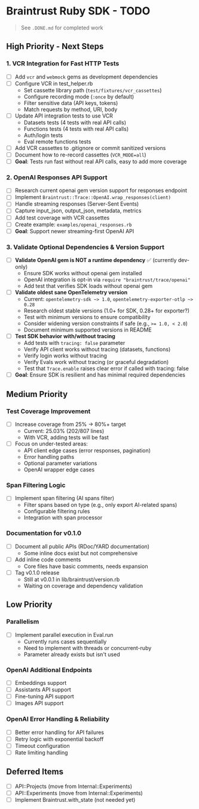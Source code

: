 # Braintrust Ruby SDK - TODO

> See `.DONE.md` for completed work

## High Priority - Next Steps

### 1. VCR Integration for Fast HTTP Tests
- [ ] Add `vcr` and `webmock` gems as development dependencies
- [ ] Configure VCR in test_helper.rb
  - Set cassette library path (`test/fixtures/vcr_cassettes`)
  - Configure recording mode (`:once` by default)
  - Filter sensitive data (API keys, tokens)
  - Match requests by method, URI, body
- [ ] Update API integration tests to use VCR
  - Datasets tests (4 tests with real API calls)
  - Functions tests (4 tests with real API calls)
  - Auth/login tests
  - Eval remote functions tests
- [ ] Add VCR cassettes to .gitignore or commit sanitized versions
- [ ] Document how to re-record cassettes (`VCR_MODE=all`)
- [ ] **Goal**: Tests run fast without real API calls, easy to add more coverage

### 2. OpenAI Responses API Support
- [ ] Research current openai gem version support for responses endpoint
- [ ] Implement `Braintrust::Trace::OpenAI.wrap_responses(client)`
- [ ] Handle streaming responses (Server-Sent Events)
- [ ] Capture input_json, output_json, metadata, metrics
- [ ] Add test coverage with VCR cassettes
- [ ] Create example: `examples/openai_responses.rb`
- [ ] **Goal**: Support newer streaming-first OpenAI API

### 3. Validate Optional Dependencies & Version Support
- [ ] **Validate OpenAI gem is NOT a runtime dependency** ✅ (currently dev-only)
  - Ensure SDK works without openai gem installed
  - OpenAI integration is opt-in via `require "braintrust/trace/openai"`
  - Add test that verifies SDK loads without openai gem
- [ ] **Validate oldest sane OpenTelemetry version**
  - Current: `opentelemetry-sdk ~> 1.0`, `opentelemetry-exporter-otlp ~> 0.28`
  - Research oldest stable versions (1.0+ for SDK, 0.28+ for exporter?)
  - Test with minimum versions to ensure compatibility
  - Consider widening version constraints if safe (e.g., `>= 1.0, < 2.0`)
  - Document minimum supported versions in README
- [ ] **Test SDK behavior with/without tracing**
  - Add tests with `tracing: false` parameter
  - Verify API client works without tracing (datasets, functions)
  - Verify login works without tracing
  - Verify Evals work without tracing (or graceful degradation)
  - Test that `Trace.enable` raises clear error if called with tracing: false
- [ ] **Goal**: Ensure SDK is resilient and has minimal required dependencies

## Medium Priority

### Test Coverage Improvement
- [ ] Increase coverage from 25% → 80%+ target
  - Current: 25.03% (202/807 lines)
  - With VCR, adding tests will be fast
- [ ] Focus on under-tested areas:
  - API client edge cases (error responses, pagination)
  - Error handling paths
  - Optional parameter variations
  - OpenAI wrapper edge cases

### Span Filtering Logic
- [ ] Implement span filtering (AI spans filter)
  - Filter spans based on type (e.g., only export AI-related spans)
  - Configurable filtering rules
  - Integration with span processor

### Documentation for v0.1.0
- [ ] Document all public APIs (RDoc/YARD documentation)
  - Some inline docs exist but not comprehensive
- [ ] Add inline code comments
  - Core files have basic comments, needs expansion
- [ ] Tag v0.1.0 release
  - Still at v0.0.1 in lib/braintrust/version.rb
  - Waiting on coverage and dependency validation

## Low Priority

### Parallelism
- [ ] Implement parallel execution in Eval.run
  - Currently runs cases sequentially
  - Need to implement with threads or concurrent-ruby
  - Parameter already exists but isn't used

### OpenAI Additional Endpoints
- [ ] Embeddings support
- [ ] Assistants API support
- [ ] Fine-tuning API support
- [ ] Images API support

### OpenAI Error Handling & Reliability
- [ ] Better error handling for API failures
- [ ] Retry logic with exponential backoff
- [ ] Timeout configuration
- [ ] Rate limiting handling

## Deferred Items

- [ ] API::Projects (move from Internal::Experiments)
- [ ] API::Experiments (move from Internal::Experiments)
- [ ] Implement Braintrust.with_state (not needed yet)
